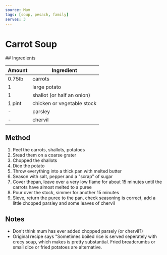 ```yaml
---
source: Mum
tags: [soup, pesach, family]
serves: 3
---
```


# Carrot Soup

## Ingredients

| Amount | Ingredient                 |
| ------ | -------------------------- |
| 0.75lb | carrots                    |
| 1      | large potato               |
| 1      | shallot (or half an onion) |
| 1 pint | chicken or vegetable stock |
| -      | parsley                    |
| -      | chervil                    |

## Method

1. Peel the carrots, shallots, potatoes
2. Sread them on a coarse grater
3. Chopped the shallots
4. Dice the potato
5. Throw everything into a thick pan with melted butter
6. Season with salt, pepper and a "scrap" of sugar
7. Cover thepan, leave over a very low flame for about 15 minutes until the carrots have almost melted to a puree
8. Pour over the stock, simmer for another 15 minutes
9. Sieve, return the puree to the pan, check seasoning is correct, add a little chopped parsley and some leaves of chervil

## Notes

- Don't think mum has ever added chopped parsely (or chervil?)
- Original recipe says "Sometimes boiled rice is served seperately with crecy soup, which makes is pretty substantial. Fried breadcrumbs or small dice or fried potatoes are alternative.
